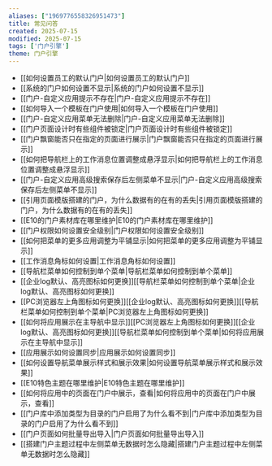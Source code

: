 ```yaml
---
aliases: ["1969776558326951473"]
title: 常见问答
created: 2025-07-15
modified: 2025-07-15
tags: ['门户引擎']
theme: 门户引擎
---
```


- [[如何设置员工的默认门户|如何设置员工的默认门户]]
- [[系统的门户如何设置不显示|系统的门户如何设置不显示]]
- [[门户-自定义应用提示不存在|门户-自定义应用提示不存在]]
- [[如何导入一个模板在门户使用|如何导入一个模板在门户使用]]
- [[门户-自定义应用菜单无法删除|门户-自定义应用菜单无法删除]]
- [[门户页面设计时有些组件被锁定|门户页面设计时有些组件被锁定]]
- [[门户飘窗能否只在指定的页面进行展示|门户飘窗能否只在指定的页面进行展示]]
- [[如何把导航栏上的工作消息位置调整成悬浮显示|如何把导航栏上的工作消息位置调整成悬浮显示]]
- [[门户-自定义应用高级搜索保存后左侧菜单不显示|门户-自定义应用高级搜索保存后左侧菜单不显示]]
- [[引用页面模版搭建的门户，为什么数据有的在有的丢失|引用页面模版搭建的门户，为什么数据有的在有的丢失]]
- [[E10的门户素材库在哪里维护|E10的门户素材库在哪里维护]]
- [[门户权限如何设置安全级别|门户权限如何设置安全级别]]
- [[如何把菜单的更多应用调整为平铺显示|如何把菜单的更多应用调整为平铺显示]]
- [[工作消息角标如何设置|工作消息角标如何设置]]
- [[导航栏菜单如何控制到单个菜单|导航栏菜单如何控制到单个菜单]]
- [[企业log默认、高亮图标如何更换]][[导航栏菜单如何控制到单个菜单|企业log默认、高亮图标如何更换]]
- [[PC浏览器左上角图标如何更换]][[企业log默认、高亮图标如何更换]][[导航栏菜单如何控制到单个菜单|PC浏览器左上角图标如何更换]]
- [[如何将应用展示在主导航中显示]][[PC浏览器左上角图标如何更换]][[企业log默认、高亮图标如何更换]][[导航栏菜单如何控制到单个菜单|如何将应用展示在主导航中显示]]
- [[应用展示如何设置同步|应用展示如何设置同步]]
- [[如何设置导航菜单展示样式和展示效果|如何设置导航菜单展示样式和展示效果]]
- [[E10特色主题在哪里维护|E10特色主题在哪里维护]]
- [[如何将应用中的页面在门户中展示，查看|如何将应用中的页面在门户中展示，查看]]
- [[门户库中添加类型为目录的门户启用了为什么看不到|门户库中添加类型为目录的门户启用了为什么看不到]]
- [[门户页面如何批量导出导入|门户页面如何批量导出导入]]
- [[搭建门户主题过程中左侧菜单无数据时怎么隐藏|搭建门户主题过程中左侧菜单无数据时怎么隐藏]]